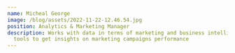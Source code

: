 ```yaml
---
name: Micheal George
image: /blog/assets/2022-11-22-12.46.54.jpg
position: Analytics & Marketing Manager
description: Works with data in terms of marketing and business intelligence
  tools to get insights on marketing campaigns performance
---
```

